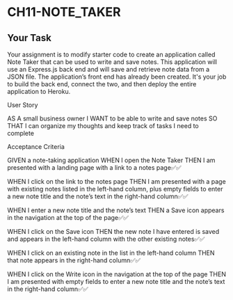 # CH11-NOTE_TAKER

## Your Task

Your assignment is to modify starter code to create an application called Note Taker that can be used to write and save notes. This application will use an Express.js back end and will save and retrieve note data from a JSON file.
The application’s front end has already been created. It's your job to build the back end, connect the two, and then deploy the entire application to Heroku.

User Story

AS A small business owner
I WANT to be able to write and save notes
SO THAT I can organize my thoughts and keep track of tasks I need to complete



Acceptance Criteria

GIVEN a note-taking application
WHEN I open the Note Taker
THEN I am presented with a landing page with a link to a notes page✅✅

WHEN I click on the link to the notes page
THEN I am presented with a page with existing notes listed in the left-hand column, plus empty fields to enter a new note title and the note’s text in the right-hand column✅✅

WHEN I enter a new note title and the note’s text
THEN a Save icon appears in the navigation at the top of the page✅✅

WHEN I click on the Save icon
THEN the new note I have entered is saved and appears in the left-hand column with the other existing notes✅✅

WHEN I click on an existing note in the list in the left-hand column
THEN that note appears in the right-hand column✅✅

WHEN I click on the Write icon in the navigation at the top of the page
THEN I am presented with empty fields to enter a new note title and the note’s text in the right-hand column✅✅

